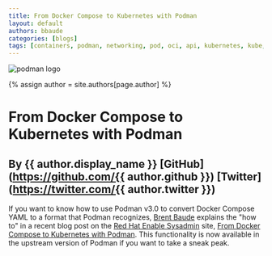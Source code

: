 ```yaml
---
title: From Docker Compose to Kubernetes with Podman 
layout: default
authors: bbaude 
categories: [blogs]
tags: [containers, podman, networking, pod, oci, api, kubernetes, kube, v2, hpc, windows, mac, docker compose, compose]  
---
```

![podman logo](https://podman.io/images/podman.svg)

{% assign author = site.authors[page.author] %}

# From Docker Compose to Kubernetes with Podman 
## By {{ author.display_name }} [GitHub](https://github.com/{{ author.github }}) [Twitter](https://twitter.com/{{ author.twitter }})

If you want to know how to use Podman v3.0 to convert Docker Compose YAML to a format that Podman recognizes, [Brent Baude](https://twitter.com/bbaude) explains the "how to" in a recent blog post on the [Red Hat Enable Sysadmin](https://www.redhat.com/sysadmin/) site, [From Docker Compose to Kubernetes with Podman](https://www.redhat.com/sysadmin/compose-kubernetes-podman).  This functionality is now available in the upstream version of Podman if you want to take a sneak peak.
